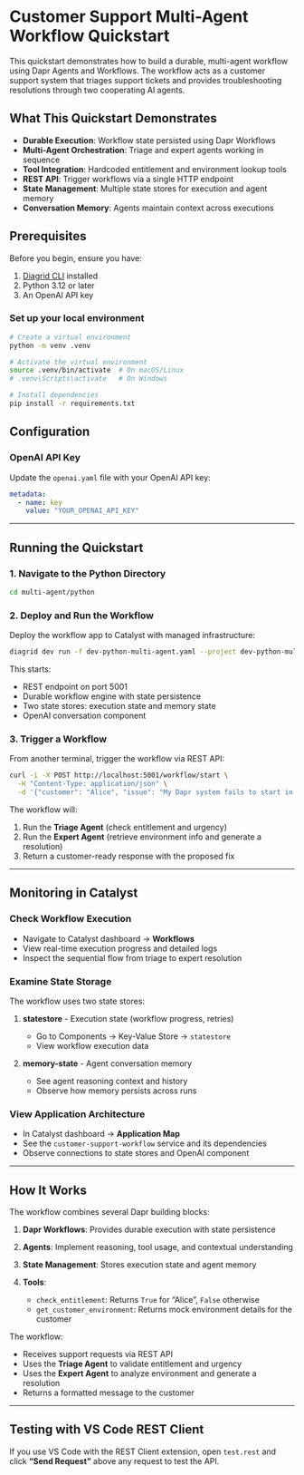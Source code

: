 # Customer Support Multi-Agent Workflow Quickstart

This quickstart demonstrates how to build a durable, multi-agent workflow using Dapr Agents and Workflows.
The workflow acts as a customer support system that triages support tickets and provides troubleshooting resolutions through two cooperating AI agents.

## What This Quickstart Demonstrates

* **Durable Execution**: Workflow state persisted using Dapr Workflows
* **Multi-Agent Orchestration**: Triage and expert agents working in sequence
* **Tool Integration**: Hardcoded entitlement and environment lookup tools
* **REST API**: Trigger workflows via a single HTTP endpoint
* **State Management**: Multiple state stores for execution and agent memory
* **Conversation Memory**: Agents maintain context across executions

## Prerequisites

Before you begin, ensure you have:

1. [Diagrid CLI](https://docs.diagrid.io/catalyst/references/cli-reference/overview) installed
2. Python 3.12 or later
3. An OpenAI API key

### Set up your local environment

```bash
# Create a virtual environment
python -m venv .venv

# Activate the virtual environment 
source .venv/bin/activate  # On macOS/Linux
# .venv\Scripts\activate   # On Windows

# Install dependencies
pip install -r requirements.txt
```

## Configuration

### OpenAI API Key

Update the `openai.yaml` file with your OpenAI API key:

```yaml
metadata:
  - name: key
    value: "YOUR_OPENAI_API_KEY"
```

---

## Running the Quickstart

### 1. Navigate to the Python Directory

```bash
cd multi-agent/python
```

### 2. Deploy and Run the Workflow

Deploy the workflow app to Catalyst with managed infrastructure:

```bash
diagrid dev run -f dev-python-multi-agent.yaml --project dev-python-multi-agent
```

This starts:

* REST endpoint on port 5001
* Durable workflow engine with state persistence
* Two state stores: execution state and memory state
* OpenAI conversation component

### 3. Trigger a Workflow

From another terminal, trigger the workflow via REST API:

```bash
curl -i -X POST http://localhost:5001/workflow/start \
  -H "Content-Type: application/json" \
  -d '{"customer": "Alice", "issue": "My Dapr system fails to start in production."}'
```

The workflow will:

1. Run the **Triage Agent** (check entitlement and urgency)
2. Run the **Expert Agent** (retrieve environment info and generate a resolution)
3. Return a customer-ready response with the proposed fix
 
---

## Monitoring in Catalyst

### Check Workflow Execution

* Navigate to Catalyst dashboard → **Workflows**
* View real-time execution progress and detailed logs
* Inspect the sequential flow from triage to expert resolution

### Examine State Storage

The workflow uses two state stores:

1. **statestore** - Execution state (workflow progress, retries)

   * Go to Components → Key-Value Store → `statestore`
   * View workflow execution data

2. **memory-state** - Agent conversation memory

   * See agent reasoning context and history
   * Observe how memory persists across runs

### View Application Architecture

* In Catalyst dashboard → **Application Map**
* See the `customer-support-workflow` service and its dependencies
* Observe connections to state stores and OpenAI component

---

## How It Works

The workflow combines several Dapr building blocks:

1. **Dapr Workflows**: Provides durable execution with state persistence
2. **Agents**: Implement reasoning, tool usage, and contextual understanding
3. **State Management**: Stores execution state and agent memory
4. **Tools**:

   * `check_entitlement`: Returns `True` for “Alice”, `False` otherwise
   * `get_customer_environment`: Returns mock environment details for the customer

The workflow:

* Receives support requests via REST API
* Uses the **Triage Agent** to validate entitlement and urgency
* Uses the **Expert Agent** to analyze environment and generate a resolution
* Returns a formatted message to the customer

---

## Testing with VS Code REST Client

If you use VS Code with the REST Client extension, open `test.rest` and click **“Send Request”** above any request to test the API.
